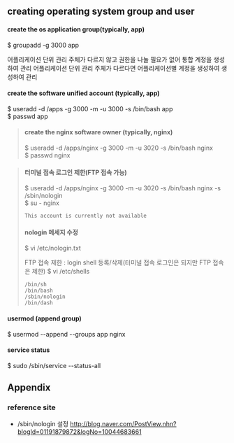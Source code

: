 ## creating operating system group and user

#### create the os application group(typically, app)
$ groupadd -g 3000 app

어플리케이션 단위 관리 주체가 다르지 않고 권한을 나눌 필요가 없어 통합 계정을 생성하여 관리 어플리케이션 단위 관리 주체가 다르다면 어플리케이션별 계정을 생성하여 생성하여 관리

#### create the software unified account (typically, app)
$ useradd -d /apps -g 3000 -m -u 3000 -s /bin/bash app  
$ passwd app

>#### create the nginx software owner (typically, nginx)
>$ useradd -d /apps/nginx -g 3000 -m -u 3020 -s /bin/bash nginx  
>$ passwd nginx

>#### 터미널 접속 로그인 제한(FTP 접속 가능)
>$ useradd -d /apps/nginx -g 3000 -m -u 3020 -s /bin/bash nginx -s /sbin/nologin  
>$ su - nginx
>```
>This account is currently not available
>```
>
>#### nologin 메세지 수정
>$ vi /etc/nologin.txt
>
> FTP 접속 제한 : login shell 등록/삭제(터미널 접속 로그인은 되지만 FTP 접속은 제한)
>$ vi /etc/shells
>```
>/bin/sh
>/bin/bash
>/sbin/nologin
>/bin/dash
>```

#### usermod (append group)
$ usermod --append --groups app nginx

#### service status
$ sudo /sbin/service --status-all

## Appendix

### reference site

- /sbin/nologin 설정
http://blog.naver.com/PostView.nhn?blogId=01191879872&logNo=10044683661
